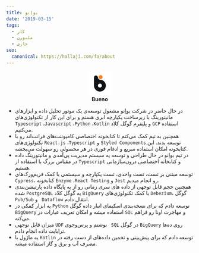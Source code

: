 ```yaml
---
title: بواِنو
date: '2019-03-15'
tags:
  - کار
  - ملبورن
  - جاری
seo:
  canonical: https://hallaji.com/fa/about
---
```

<p align='center'>
  <img src='/assets/stories/bueno.png' height='64'  /><br />
  <b>Bueno</b><br />
</p>

* در حال حاضر در شرکت بواِنو مشغول توسعه‌ی یک موتور تحلیل داده و ابزارهای مانیتورینگ با زیرساخت یکپارچه ابری هستم و برای این کار از تکنولوژی‌های `Typescript` ،`Javascript` ،`Python` ،`Kotlin` و پلتفرم گوگل کلاد `GCP` استفاده می‌کنیم.
* همچنین به تیم کمک می‌کنم تا کتابخونه اختصاصی کامپوننت‌های فرانت‌اند رو با تکنولوژی‌های `React.js` ،`Typescript` و `Styled Components` توسعه بدند. این کتابخونه امکان استفاده سریع و ادغام فوری در هر محصولی رو سهولت می‌بخشه.
* در تیم بواِنو در حال طراحی و توسعه یه سیستم مدیریت پی‌آمدی و مانیتورینگ داده در مقیاس بزرگ با استفاده از `Typescript` و کتابخانه اختصاصی درون‌سازمانی هستیم.
* توسعه مبتنی بر تست، تست واحدی،  تست یکپارچه و سیستمی با کمک فریم‌ورک‌های `Cypress`، کتابخونه `Enzyme` ،`React Testing` و `Jest` رو انجام میدیم.
* همچنین حجم قابل توجهی از داده های سری زمانی رو از یه پایگاه داده پارتیشن‌بندی شده `PostgreSQL`
 به گوگل کلاد `BigQuery` با کمک تکنولوژی‌های  `Debezium`، گوگل `Pub/Sub` و ` Dataflow` انتقال دادم.
* یه ابزار کمکی در `Python` توسعه دادم که برای نسخه‌بندی اسکیمای انبار داده گوگل `BigQuery` استفاده میشه و امکان تعریف عبارات در `SQL` و مهاجرت اونا رو فراهم می‌کنه.
* میزان قابل توجهی `UDF` نوشتم و پرس‌و‌جوی ` SQL` در گوگل `BigQuery` روی ده‌ها ترابایت داده انجام دادم.
* یه ماژول با `Kotlin` توسعه دادم که برای پیش‌بینی و تخمین داده‌های از دست رفته در مصرف آب و برق و گاز استفاده میشه.
